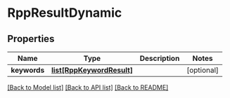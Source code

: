 # RppResultDynamic

## Properties
Name | Type | Description | Notes
------------ | ------------- | ------------- | -------------
**keywords** | [**list[RppKeywordResult]**](RppKeywordResult.md) |  | [optional] 

[[Back to Model list]](../README.md#documentation-for-models) [[Back to API list]](../README.md#documentation-for-api-endpoints) [[Back to README]](../README.md)

